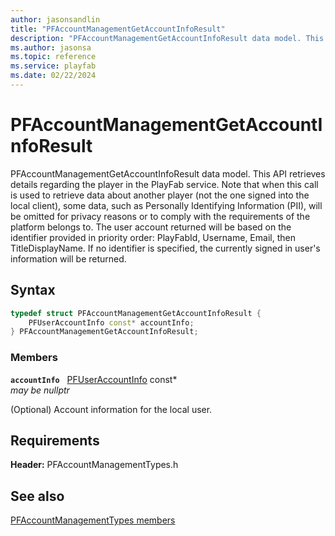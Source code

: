 ```yaml
---
author: jasonsandlin
title: "PFAccountManagementGetAccountInfoResult"
description: "PFAccountManagementGetAccountInfoResult data model. This API retrieves details regarding the player in the PlayFab service. Note that when this call is used to retrieve data about another player (not the one signed into the local client), some data, such as Personally Identifying Information (PII), will be omitted for privacy reasons or to comply with the requirements of the platform belongs to. The user account returned will be based on the identifier provided in priority order: PlayFabId, Username, Email, then TitleDisplayName. If no identifier is specified, the currently signed in user's information will be returned."
ms.author: jasonsa
ms.topic: reference
ms.service: playfab
ms.date: 02/22/2024
---
```


# PFAccountManagementGetAccountInfoResult  

PFAccountManagementGetAccountInfoResult data model. This API retrieves details regarding the player in the PlayFab service. Note that when this call is used to retrieve data about another player (not the one signed into the local client), some data, such as Personally Identifying Information (PII), will be omitted for privacy reasons or to comply with the requirements of the platform belongs to. The user account returned will be based on the identifier provided in priority order: PlayFabId, Username, Email, then TitleDisplayName. If no identifier is specified, the currently signed in user's information will be returned.  

## Syntax  
  
```cpp
typedef struct PFAccountManagementGetAccountInfoResult {  
    PFUserAccountInfo const* accountInfo;  
} PFAccountManagementGetAccountInfoResult;  
```
  
### Members  
  
**`accountInfo`** &nbsp; [PFUserAccountInfo](../../pftypes/structs/pfuseraccountinfo.md) const*  
*may be nullptr*  
  
(Optional) Account information for the local user.
  
  
## Requirements  
  
**Header:** PFAccountManagementTypes.h
  
## See also  
[PFAccountManagementTypes members](../pfaccountmanagementtypes_members.md)  

  
  
